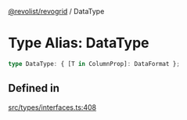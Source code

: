 [@revolist/revogrid](README.md) / DataType

# Type Alias: DataType

```ts
type DataType: { [T in ColumnProp]: DataFormat };
```

## Defined in

[src/types/interfaces.ts:408](https://github.com/revolist/revogrid/blob/39cfd614966a26ee6ce63b18984e6b24b2874cc5/src/types/interfaces.ts#L408)
